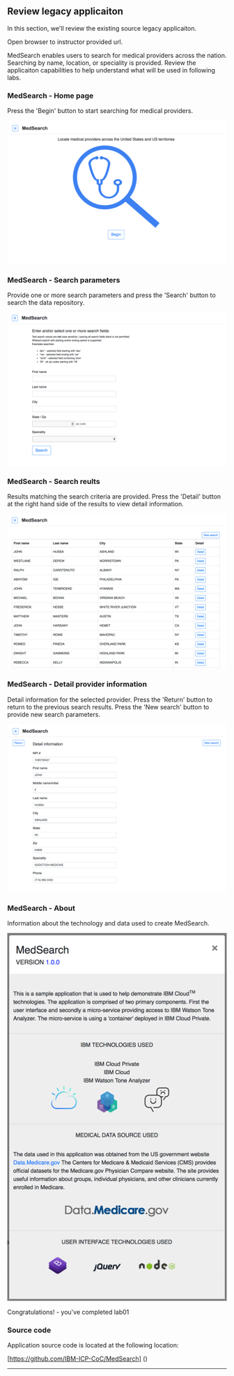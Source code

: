 

## Review legacy applicaiton

In this section, we'll review the existing source legacy applicaiton.

Open browser to instructor provided url.

MedSearch enables users to search for medical providers across the nation. Searching by name, location, or speciality is provided.  Review the applicaiton capabilities to help understand what will be used in following labs.


### MedSearch - Home page

Press the 'Begin' button to start searching for medical providers.

![](../images/medsearch01.png)


### MedSearch - Search parameters

Provide one or more search parameters and press the 'Search' button to search the data repository.

![](../images/medsearch02.png)


### MedSearch - Search reults

Results matching the search criteria are provided. Press the 'Detail' button at the right hand side of the results to view detail information.

![](../images/medsearch03.png)


### MedSearch - Detail provider information

Detail information for the selected provider.  Press the 'Return' button to return to the previous search results.  Press the 'New search' button to provide new search parameters.

![](../images/medsearch04.png)


### MedSearch - About

Information about the technology and data used to create MedSearch. 

![](../images/medsearch05.png)


Congratulations! - you've completed lab01


### Source code

Application source code is located at the following location:

[https://github.com/IBM-ICP-CoC/MedSearch] ()


---
